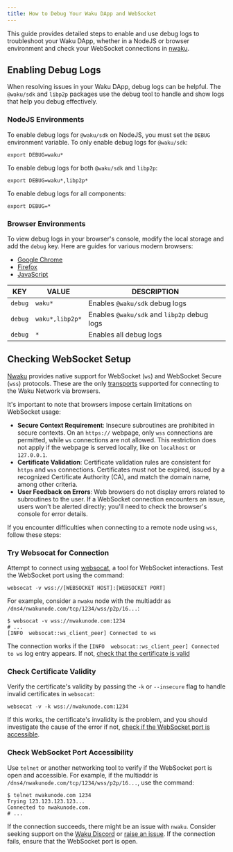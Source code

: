 ```yaml
---
title: How to Debug Your Waku DApp and WebSocket
---
```


This guide provides detailed steps to enable and use debug logs to troubleshoot your Waku DApp, whether in a NodeJS or browser environment and check your WebSocket connections in [nwaku](/guides/run-nwaku-node).

## Enabling Debug Logs

When resolving issues in your Waku DApp, debug logs can be helpful. The `@waku/sdk` and `libp2p` packages use the debug tool to handle and show logs that help you debug effectively.

### NodeJS Environments

To enable debug logs for `@waku/sdk` on NodeJS, you must set the `DEBUG` environment variable. To only enable debug logs for `@waku/sdk`:

```shell
export DEBUG=waku*
```

To enable debug logs for both `@waku/sdk` and `libp2p`:

```shell
export DEBUG=waku*,libp2p*
```

To enable debug logs for all components:

```shell
export DEBUG=*
```

### Browser Environments

To view debug logs in your browser's console, modify the local storage and add the `debug` key. Here are guides for various modern browsers:

- [Google Chrome](https://developer.chrome.com/docs/devtools/storage/localstorage/)
- [Firefox](https://firefox-source-docs.mozilla.org/devtools-user/storage_inspector/local_storage_session_storage/index.html)
- [JavaScript](https://developer.mozilla.org/en-US/docs/Web/API/Window/localStorage)

| KEY | VALUE | DESCRIPTION |
| - | - | - |
| `debug` | `waku*` | Enables `@waku/sdk` debug logs |
| `debug` | `waku*,libp2p*` | Enables `@waku/sdk` and `libp2p` debug logs |
| `debug` | `*` | Enables all debug logs |

## Checking WebSocket Setup

[Nwaku](/guides/run-nwaku-node) provides native support for WebSocket (`ws`) and WebSocket Secure (`wss`) protocols. These are the only [transports](/overview/concepts/transports) supported for connecting to the Waku Network via browsers.

It's important to note that browsers impose certain limitations on WebSocket usage:

- **Secure Context Requirement**: Insecure subroutines are prohibited in secure contexts. On an `https://` webpage, only `wss` connections are permitted, while `ws` connections are not allowed. This restriction does not apply if the webpage is served locally, like on `localhost` or `127.0.0.1`.
- **Certificate Validation**: Certificate validation rules are consistent for `https` and `wss` connections. Certificates must not be expired, issued by a recognized Certificate Authority (CA), and match the domain name, among other criteria.
- **User Feedback on Errors**: Web browsers do not display errors related to subroutines to the user. If a WebSocket connection encounters an issue, users won't be alerted directly; you'll need to check the browser's console for error details.

If you encounter difficulties when connecting to a remote node using `wss`, follow these steps:

### Try Websocat for Connection

Attempt to connect using [websocat](https://github.com/vi/websocat), a tool for WebSocket interactions. Test the WebSocket port using the command:

```shell
websocat -v wss://[WEBSOCKET HOST]:[WEBSOCKET PORT]
```

For example, consider a `nwaku` node with the multiaddr as `/dns4/nwakunode.com/tcp/1234/wss/p2p/16...`:

```shell
$ websocat -v wss://nwakunode.com:1234
# ...
[INFO  websocat::ws_client_peer] Connected to ws
```

The connection works if the `[INFO  websocat::ws_client_peer] Connected to ws` log entry appears. If not, [check that the certificate is valid](#check-certificate-validity)

### Check Certificate Validity

Verify the certificate's validity by passing the `-k` or `--insecure` flag to handle invalid certificates in `websocat`:

```shell
websocat -v -k wss://nwakunode.com:1234
```

If this works, the certificate's invalidity is the problem, and you should investigate the cause of the error if not, [check if the WebSocket port is accessible](#check-websocket-port-accessibility).

### Check WebSocket Port Accessibility

Use `telnet` or another networking tool to verify if the WebSocket port is open and accessible. For example, if the multiaddr is `/dns4/nwakunode.com/tcp/1234/wss/p2p/16...`, use the command:

```shell
$ telnet nwakunode.com 1234
Trying 123.123.123.123...
Connected to nwakunode.com.
# ...
```

If the connection succeeds, there might be an issue with `nwaku`. Consider seeking support on the [Waku Discord](https://discord.waku.org) or [raise an issue](https://github.com/waku-org/nwaku/issues/new). If the connection fails, ensure that the WebSocket port is open.